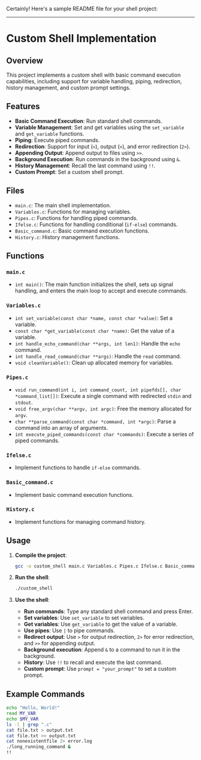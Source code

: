 Certainly! Here's a sample README file for your shell project:

---

# Custom Shell Implementation

## Overview

This project implements a custom shell with basic command execution capabilities, including support for variable handling, piping, redirection, history management, and custom prompt settings.

## Features

- **Basic Command Execution**: Run standard shell commands.
- **Variable Management**: Set and get variables using the `set_variable` and `get_variable` functions.
- **Piping**: Execute piped commands.
- **Redirection**: Support for input (`<`), output (`>`), and error redirection (`2>`).
- **Appending Output**: Append output to files using `>>`.
- **Background Execution**: Run commands in the background using `&`.
- **History Management**: Recall the last command using `!!`.
- **Custom Prompt**: Set a custom shell prompt.

## Files

- `main.c`: The main shell implementation.
- `Variables.c`: Functions for managing variables.
- `Pipes.c`: Functions for handling piped commands.
- `Ifelse.c`: Functions for handling conditional (`if-else`) commands.
- `Basic_command.c`: Basic command execution functions.
- `History.c`: History management functions.

## Functions

### `main.c`

- `int main()`: The main function initializes the shell, sets up signal handling, and enters the main loop to accept and execute commands.

### `Variables.c`

- `int set_variable(const char *name, const char *value)`: Set a variable.
- `const char *get_variable(const char *name)`: Get the value of a variable.
- `int handle_echo_command(char **args, int len1)`: Handle the `echo` command.
- `int handle_read_command(char **args)`: Handle the `read` command.
- `void cleanVariable()`: Clean up allocated memory for variables.

### `Pipes.c`

- `void run_command(int i, int command_count, int pipefds[], char *command_list[])`: Execute a single command with redirected `stdin` and `stdout`.
- `void free_argv(char **argv, int argc)`: Free the memory allocated for `argv`.
- `char **parse_command(const char *command, int *argc)`: Parse a command into an array of arguments.
- `int execute_piped_commands(const char *commands)`: Execute a series of piped commands.

### `Ifelse.c`

- Implement functions to handle `if-else` commands.

### `Basic_command.c`

- Implement basic command execution functions.

### `History.c`

- Implement functions for managing command history.

## Usage

1. **Compile the project**:

    ```bash
    gcc -o custom_shell main.c Variables.c Pipes.c Ifelse.c Basic_command.c History.c Key.c -Iheaders
    ```

2. **Run the shell**:

    ```bash
    ./custom_shell
    ```

3. **Use the shell**:

    - **Run commands**: Type any standard shell command and press Enter.
    - **Set variables**: Use `set_variable` to set variables.
    - **Get variables**: Use `get_variable` to get the value of a variable.
    - **Use pipes**: Use `|` to pipe commands.
    - **Redirect output**: Use `>` for output redirection, `2>` for error redirection, and `>>` for appending output.
    - **Background execution**: Append `&` to a command to run it in the background.
    - **History**: Use `!!` to recall and execute the last command.
    - **Custom prompt**: Use `prompt = "your_prompt"` to set a custom prompt.

## Example Commands

```bash
echo "Hello, World!"
read MY_VAR
echo $MY_VAR
ls -l | grep ".c"
cat file.txt > output.txt
cat file.txt >> output.txt
cat nonexistentfile 2> error.log
./long_running_command &
!!

```
